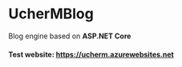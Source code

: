 # UcherMBlog
Blog engine based on **ASP.NET Core**

#### Test website: https://ucherm.azurewebsites.net